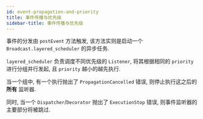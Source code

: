 ```yaml
---
id: event-propagation-and-priority
title: 事件传播与优先级
sidebar-title: 事件传播与优先级
---
```


事件的分发由 `postEvent` 方法触发, 该方法实则是启动一个 `Broadcast.layered_scheduler` 的异步任务.

`layered_scheduler` 负责调度不同优先级的 `Listener`, 将其根据相同的 `priority` 进行分组并行发起,
且 `priority` 越小的越先执行.

当一个组中, 有一个执行抛出了 `PropagationCancelled` 错误, 则停止执行这之后的 **所有** 监听器.

同时, 当一个 `Dispatcher`/`Decorator` 抛出了 `ExecutionStop` 错误, 则事件监听器的主要部分将被跳过.